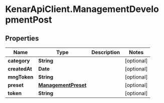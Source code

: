 # KenarApiClient.ManagementDevelopmentPost

## Properties

Name | Type | Description | Notes
------------ | ------------- | ------------- | -------------
**category** | **String** |  | [optional] 
**createdAt** | **Date** |  | [optional] 
**mngToken** | **String** |  | [optional] 
**preset** | [**ManagementPreset**](ManagementPreset.md) |  | [optional] 
**token** | **String** |  | [optional] 



